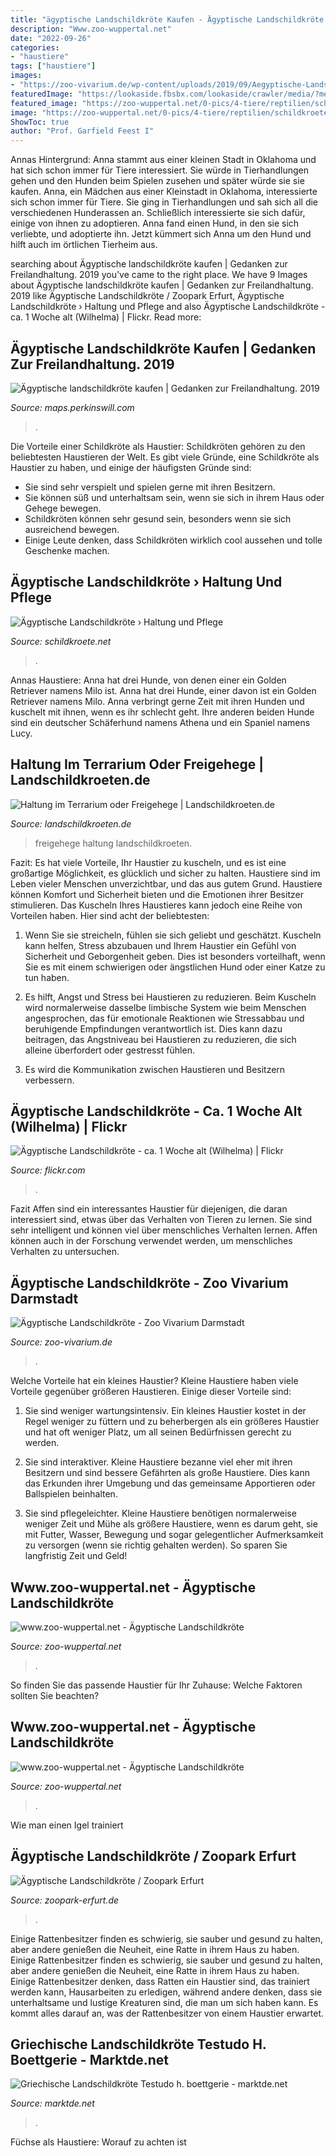 ```yaml
---
title: "ägyptische Landschildkröte Kaufen - Ägyptische Landschildkröte Kaufen"
description: "Www.zoo-wuppertal.net"
date: "2022-09-26"
categories:
- "haustiere"
tags: ["haustiere"]
images:
- "https://zoo-vivarium.de/wp-content/uploads/2019/09/Aegyptische-Landschildkroete_Daum_1-570x450.jpg"
featuredImage: "https://lookaside.fbsbx.com/lookaside/crawler/media/?media_id=831886946898797"
featured_image: "https://zoo-wuppertal.net/0-pics/4-tiere/reptilien/schildkroeten/landschildkroeten/aegyptische-landschildkroete/2012/20121227/20121227-117-aegyptische-landschildkroete.jpg"
image: "https://zoo-wuppertal.net/0-pics/4-tiere/reptilien/schildkroeten/landschildkroeten/aegyptische-landschildkroete/2012/20121227/20121227-117-aegyptische-landschildkroete.jpg"
ShowToc: true
author: "Prof. Garfield Feest I"
---
```



Annas Hintergrund: Anna stammt aus einer kleinen Stadt in Oklahoma und hat sich schon immer für Tiere interessiert. Sie würde in Tierhandlungen gehen und den Hunden beim Spielen zusehen und später würde sie sie kaufen.
Anna, ein Mädchen aus einer Kleinstadt in Oklahoma, interessierte sich schon immer für Tiere. Sie ging in Tierhandlungen und sah sich all die verschiedenen Hunderassen an. Schließlich interessierte sie sich dafür, einige von ihnen zu adoptieren. Anna fand einen Hund, in den sie sich verliebte, und adoptierte ihn. Jetzt kümmert sich Anna um den Hund und hilft auch im örtlichen Tierheim aus.

	

		
searching about Ägyptische landschildkröte kaufen | Gedanken zur Freilandhaltung. 2019 you've came to the right place. We have 9 Images about Ägyptische landschildkröte kaufen | Gedanken zur Freilandhaltung. 2019 like Ägyptische Landschildkröte / Zoopark Erfurt, Ägyptische Landschildkröte › Haltung und Pflege and also Ägyptische Landschildkröte - ca. 1 Woche alt (Wilhelma) | Flickr. Read more:
		
    
## Ägyptische Landschildkröte Kaufen | Gedanken Zur Freilandhaltung. 2019

<img loading=lazy src="https://lookaside.fbsbx.com/lookaside/crawler/media/?media_id=831886946898797" onerror="this.onerror=null;this.src='https://tse3.mm.bing.net/th?id=OIP.Ve8pQFLa3KZdWsvkzv4U7QHaHa&amp;pid=15.1';" alt="Ägyptische landschildkröte kaufen | Gedanken zur Freilandhaltung. 2019">

_Source: maps.perkinswill.com_

>. 

	

Die Vorteile einer Schildkröte als Haustier:
Schildkröten gehören zu den beliebtesten Haustieren der Welt. Es gibt viele Gründe, eine Schildkröte als Haustier zu haben, und einige der häufigsten Gründe sind:
- Sie sind sehr verspielt und spielen gerne mit ihren Besitzern.
- Sie können süß und unterhaltsam sein, wenn sie sich in ihrem Haus oder Gehege bewegen.
- Schildkröten können sehr gesund sein, besonders wenn sie sich ausreichend bewegen.
- Einige Leute denken, dass Schildkröten wirklich cool aussehen und tolle Geschenke machen.

    
## Ägyptische Landschildkröte › Haltung Und Pflege

<img loading=lazy src="http://schildkroete.net/wp-content/uploads/2018/08/aegyptische-landschildkroete.jpg" onerror="this.onerror=null;this.src='https://tse3.mm.bing.net/th?id=OIP.Oxnpnm-BOJwTIOAJOc9cZwHaE8&amp;pid=15.1';" alt="Ägyptische Landschildkröte › Haltung und Pflege">

_Source: schildkroete.net_

>. 

	

Annas Haustiere: Anna hat drei Hunde, von denen einer ein Golden Retriever namens Milo ist.
Anna hat drei Hunde, einer davon ist ein Golden Retriever namens Milo. Anna verbringt gerne Zeit mit ihren Hunden und kuschelt mit ihnen, wenn es ihr schlecht geht. Ihre anderen beiden Hunde sind ein deutscher Schäferhund namens Athena und ein Spaniel namens Lucy.

    
## Haltung Im Terrarium Oder Freigehege | Landschildkroeten.de

<img loading=lazy src="https://sp-ao.shortpixel.ai/client/to_webp,q_glossy,ret_img/https://www.landschildkroeten.de/haltung/wp-content/uploads/2014/05/freigehege-900x444.jpg" onerror="this.onerror=null;this.src='https://tse1.mm.bing.net/th?id=OIP.AtCmo-qwd1_RPFExZtaptwHaDp&amp;pid=15.1';" alt="Haltung im Terrarium oder Freigehege | Landschildkroeten.de">

_Source: landschildkroeten.de_

>freigehege haltung landschildkroeten. 

	

Fazit: Es hat viele Vorteile, Ihr Haustier zu kuscheln, und es ist eine großartige Möglichkeit, es glücklich und sicher zu halten.
Haustiere sind im Leben vieler Menschen unverzichtbar, und das aus gutem Grund. Haustiere können Komfort und Sicherheit bieten und die Emotionen ihrer Besitzer stimulieren. Das Kuscheln Ihres Haustieres kann jedoch eine Reihe von Vorteilen haben. Hier sind acht der beliebtesten:
1. Wenn Sie sie streicheln, fühlen sie sich geliebt und geschätzt. Kuscheln kann helfen, Stress abzubauen und Ihrem Haustier ein Gefühl von Sicherheit und Geborgenheit geben. Dies ist besonders vorteilhaft, wenn Sie es mit einem schwierigen oder ängstlichen Hund oder einer Katze zu tun haben.

2. Es hilft, Angst und Stress bei Haustieren zu reduzieren. Beim Kuscheln wird normalerweise dasselbe limbische System wie beim Menschen angesprochen, das für emotionale Reaktionen wie Stressabbau und beruhigende Empfindungen verantwortlich ist. Dies kann dazu beitragen, das Angstniveau bei Haustieren zu reduzieren, die sich alleine überfordert oder gestresst fühlen.

3. Es wird die Kommunikation zwischen Haustieren und Besitzern verbessern.

    
## Ägyptische Landschildkröte - Ca. 1 Woche Alt (Wilhelma) | Flickr

<img loading=lazy src="https://live.staticflickr.com/7358/12270566845_2b0e127c54_b.jpg" onerror="this.onerror=null;this.src='https://tse2.mm.bing.net/th?id=OIP.Vflq1JPVu_-qTtVqAq2USgHaE8&amp;pid=15.1';" alt="Ägyptische Landschildkröte - ca. 1 Woche alt (Wilhelma) | Flickr">

_Source: flickr.com_

>. 

	

Fazit
Affen sind ein interessantes Haustier für diejenigen, die daran interessiert sind, etwas über das Verhalten von Tieren zu lernen. Sie sind sehr intelligent und können viel über menschliches Verhalten lernen. Affen können auch in der Forschung verwendet werden, um menschliches Verhalten zu untersuchen.

    
## Ägyptische Landschildkröte - Zoo Vivarium Darmstadt

<img loading=lazy src="https://zoo-vivarium.de/wp-content/uploads/2019/09/Aegyptische-Landschildkroete_Daum_1-570x450.jpg" onerror="this.onerror=null;this.src='https://tse4.mm.bing.net/th?id=OIP.DsDJ9i58r29gmtMttfNz_AHaF2&amp;pid=15.1';" alt="Ägyptische Landschildkröte - Zoo Vivarium Darmstadt">

_Source: zoo-vivarium.de_

>. 

	

Welche Vorteile hat ein kleines Haustier?
Kleine Haustiere haben viele Vorteile gegenüber größeren Haustieren. Einige dieser Vorteile sind:
1. Sie sind weniger wartungsintensiv. Ein kleines Haustier kostet in der Regel weniger zu füttern und zu beherbergen als ein größeres Haustier und hat oft weniger Platz, um all seinen Bedürfnissen gerecht zu werden.

2. Sie sind interaktiver. Kleine Haustiere bezanne viel eher mit ihren Besitzern und sind bessere Gefährten als große Haustiere. Dies kann das Erkunden ihrer Umgebung und das gemeinsame Apportieren oder Ballspielen beinhalten.

3. Sie sind pflegeleichter. Kleine Haustiere benötigen normalerweise weniger Zeit und Mühe als größere Haustiere, wenn es darum geht, sie mit Futter, Wasser, Bewegung und sogar gelegentlicher Aufmerksamkeit zu versorgen (wenn sie richtig gehalten werden). So sparen Sie langfristig Zeit und Geld!

    
## Www.zoo-wuppertal.net - Ägyptische Landschildkröte

<img loading=lazy src="http://www.zoo-wuppertal.net/0-pics/4-tiere/reptilien/schildkroeten/landschildkroeten/aegyptische-landschildkroete/2013/20130112/20130112-030-aegyptische-landschildkroete.jpg" onerror="this.onerror=null;this.src='https://tse1.mm.bing.net/th?id=OIP.QhVToElCRA7cWNXhqthFsQHaFj&amp;pid=15.1';" alt="www.zoo-wuppertal.net - Ägyptische Landschildkröte">

_Source: zoo-wuppertal.net_

>. 

	

So finden Sie das passende Haustier für Ihr Zuhause: Welche Faktoren sollten Sie beachten?

    
## Www.zoo-wuppertal.net - Ägyptische Landschildkröte

<img loading=lazy src="https://zoo-wuppertal.net/0-pics/4-tiere/reptilien/schildkroeten/landschildkroeten/aegyptische-landschildkroete/2012/20121227/20121227-117-aegyptische-landschildkroete.jpg" onerror="this.onerror=null;this.src='https://tse1.mm.bing.net/th?id=OIP.Tgve4k9xd3Y2-55FZbl6ygHaFj&amp;pid=15.1';" alt="www.zoo-wuppertal.net - Ägyptische Landschildkröte">

_Source: zoo-wuppertal.net_

>. 

	

Wie man einen Igel trainiert

    
## Ägyptische Landschildkröte / Zoopark Erfurt

<img loading=lazy src="https://www.zoopark-erfurt.de/media/aegyptische_landschildkroete.jpg" onerror="this.onerror=null;this.src='https://tse4.mm.bing.net/th?id=OIP.SOSTbAU4JmyeYZDNnoDe6wHaE3&amp;pid=15.1';" alt="Ägyptische Landschildkröte / Zoopark Erfurt">

_Source: zoopark-erfurt.de_

>. 

	

Einige Rattenbesitzer finden es schwierig, sie sauber und gesund zu halten, aber andere genießen die Neuheit, eine Ratte in ihrem Haus zu haben.
Einige Rattenbesitzer finden es schwierig, sie sauber und gesund zu halten, aber andere genießen die Neuheit, eine Ratte in ihrem Haus zu haben. Einige Rattenbesitzer denken, dass Ratten ein Haustier sind, das trainiert werden kann, Hausarbeiten zu erledigen, während andere denken, dass sie unterhaltsame und lustige Kreaturen sind, die man um sich haben kann. Es kommt alles darauf an, was der Rattenbesitzer von einem Haustier erwartet.

    
## Griechische Landschildkröte Testudo H. Boettgerie - Marktde.net

<img loading=lazy src="https://marktde.net/img/2020/10/30/agyptische-landschildkroten-testudo-kleinmanni-mannchen-2017-und-2018_0.jpg" onerror="this.onerror=null;this.src='https://tse4.mm.bing.net/th?id=OIP.jX9crGejKsOqf87061ZsFgHaE6&amp;pid=15.1';" alt="Griechische Landschildkröte Testudo h. boettgerie - marktde.net">

_Source: marktde.net_

>. 

	

Füchse als Haustiere: Worauf zu achten ist

